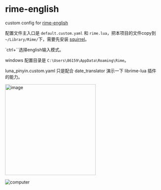 # rime-english
custom config for [rime-english](https://github.com/sdadonkey/rime-english)

配置文件主入口是 `default.custom.yaml` 和 `rime.lua`，把本项目的文件copy到`~/Library/Rime/`下，需要先安装 [squirrel](https://github.com/rime/squirrel)。

`ctrl+``选择english输入模式。

windows 配置目录是 `C:\Users\86159\AppData\Roaming\Rime`。 


luna_pinyin.custom.yaml 只是配合 date_translator 演示一下 librime-lua 插件的能力。

<img width="294" alt="image" src="https://user-images.githubusercontent.com/112451/195046845-553c0766-af15-4e31-98b5-c6b4c463e39b.png">

![computer](https://github.com/sdadonkey/rime-english/blob/master/demo/computer.gif)

